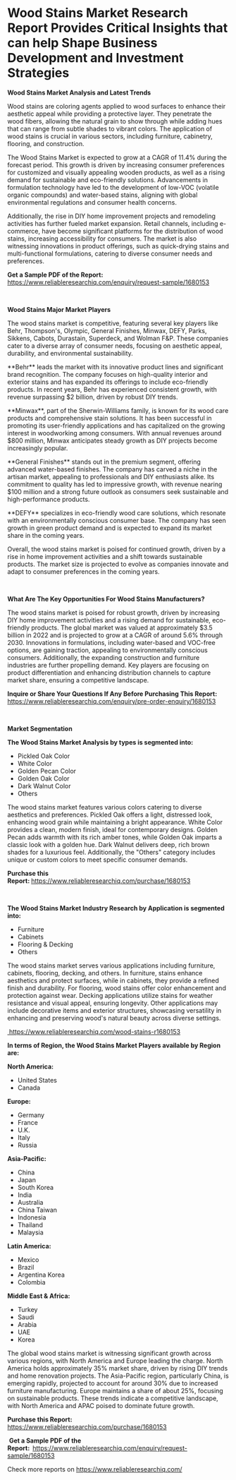 <p><h1>Wood Stains Market Research Report Provides Critical Insights that can help Shape Business Development and Investment Strategies</h1></p><p><strong>Wood Stains Market Analysis and Latest Trends</strong></p>
<p><p>Wood stains are coloring agents applied to wood surfaces to enhance their aesthetic appeal while providing a protective layer. They penetrate the wood fibers, allowing the natural grain to show through while adding hues that can range from subtle shades to vibrant colors. The application of wood stains is crucial in various sectors, including furniture, cabinetry, flooring, and construction.</p><p>The Wood Stains Market is expected to grow at a CAGR of 11.4% during the forecast period. This growth is driven by increasing consumer preferences for customized and visually appealing wooden products, as well as a rising demand for sustainable and eco-friendly solutions. Advancements in formulation technology have led to the development of low-VOC (volatile organic compounds) and water-based stains, aligning with global environmental regulations and consumer health concerns.</p><p>Additionally, the rise in DIY home improvement projects and remodeling activities has further fueled market expansion. Retail channels, including e-commerce, have become significant platforms for the distribution of wood stains, increasing accessibility for consumers. The market is also witnessing innovations in product offerings, such as quick-drying stains and multi-functional formulations, catering to diverse consumer needs and preferences.</p></p>
<p><strong>Get a Sample PDF of the Report:&nbsp;</strong> <a href="https://www.reliableresearchiq.com/enquiry/request-sample/1680153?utm_campaign=1835&utm_medium=2&utm_source=Github&utm_content=ia&utm_term=25032025&utm_id=wood-stains">https://www.reliableresearchiq.com/enquiry/request-sample/1680153</a></p>
<p>&nbsp;</p>
<p><strong>Wood Stains Major Market Players</strong></p>
<p><p>The wood stains market is competitive, featuring several key players like Behr, Thompson's, Olympic, General Finishes, Minwax, DEFY, Parks, Sikkens, Cabots, Durastain, Superdeck, and Wolman F&P. These companies cater to a diverse array of consumer needs, focusing on aesthetic appeal, durability, and environmental sustainability.</p><p>**Behr** leads the market with its innovative product lines and significant brand recognition. The company focuses on high-quality interior and exterior stains and has expanded its offerings to include eco-friendly products. In recent years, Behr has experienced consistent growth, with revenue surpassing $2 billion, driven by robust DIY trends.</p><p>**Minwax**, part of the Sherwin-Williams family, is known for its wood care products and comprehensive stain solutions. It has been successful in promoting its user-friendly applications and has capitalized on the growing interest in woodworking among consumers. With annual revenues around $800 million, Minwax anticipates steady growth as DIY projects become increasingly popular.</p><p>**General Finishes** stands out in the premium segment, offering advanced water-based finishes. The company has carved a niche in the artisan market, appealing to professionals and DIY enthusiasts alike. Its commitment to quality has led to impressive growth, with revenue nearing $100 million and a strong future outlook as consumers seek sustainable and high-performance products.</p><p>**DEFY** specializes in eco-friendly wood care solutions, which resonate with an environmentally conscious consumer base. The company has seen growth in green product demand and is expected to expand its market share in the coming years.</p><p>Overall, the wood stains market is poised for continued growth, driven by a rise in home improvement activities and a shift towards sustainable products. The market size is projected to evolve as companies innovate and adapt to consumer preferences in the coming years.</p></p>
<p>&nbsp;</p>
<p><strong>What Are The Key Opportunities For Wood Stains Manufacturers?</strong></p>
<p><p>The wood stains market is poised for robust growth, driven by increasing DIY home improvement activities and a rising demand for sustainable, eco-friendly products. The global market was valued at approximately $3.5 billion in 2022 and is projected to grow at a CAGR of around 5.6% through 2030. Innovations in formulations, including water-based and VOC-free options, are gaining traction, appealing to environmentally conscious consumers. Additionally, the expanding construction and furniture industries are further propelling demand. Key players are focusing on product differentiation and enhancing distribution channels to capture market share, ensuring a competitive landscape.</p></p>
<p><strong>Inquire or Share Your Questions If Any Before Purchasing This Report:</strong> <a href="https://www.reliableresearchiq.com/enquiry/pre-order-enquiry/1680153?utm_campaign=1835&utm_medium=2&utm_source=Github&utm_content=ia&utm_term=25032025&utm_id=wood-stains">https://www.reliableresearchiq.com/enquiry/pre-order-enquiry/1680153</a></p>
<p>&nbsp;</p>
<p><strong>Market Segmentation</strong></p>
<p><strong>The Wood Stains Market Analysis by types is segmented into:</strong></p>
<p><ul><li>Pickled Oak Color</li><li>White Color</li><li>Golden Pecan Color</li><li>Golden Oak Color</li><li>Dark Walnut Color</li><li>Others</li></ul></p>
<p><p>The wood stains market features various colors catering to diverse aesthetics and preferences. Pickled Oak offers a light, distressed look, enhancing wood grain while maintaining a bright appearance. White Color provides a clean, modern finish, ideal for contemporary designs. Golden Pecan adds warmth with its rich amber tones, while Golden Oak imparts a classic look with a golden hue. Dark Walnut delivers deep, rich brown shades for a luxurious feel. Additionally, the "Others" category includes unique or custom colors to meet specific consumer demands.</p></p>
<p><strong>Purchase this Report:&nbsp;</strong><a href="https://www.reliableresearchiq.com/purchase/1680153?utm_campaign=1835&utm_medium=2&utm_source=Github&utm_content=ia&utm_term=25032025&utm_id=wood-stains">https://www.reliableresearchiq.com/purchase/1680153</a></p>
<p>&nbsp;</p>
<p><strong>The Wood Stains Market Industry Research by Application is segmented into:</strong></p>
<p><ul><li>Furniture</li><li>Cabinets</li><li>Flooring & Decking</li><li>Others</li></ul></p>
<p><p>The wood stains market serves various applications including furniture, cabinets, flooring, decking, and others. In furniture, stains enhance aesthetics and protect surfaces, while in cabinets, they provide a refined finish and durability. For flooring, wood stains offer color enhancement and protection against wear. Decking applications utilize stains for weather resistance and visual appeal, ensuring longevity. Other applications may include decorative items and exterior structures, showcasing versatility in enhancing and preserving wood's natural beauty across diverse settings.</p></p>
<p><a href="https://www.reliableresearchiq.com/wood-stains-r1680153?utm_campaign=1835&utm_medium=2&utm_source=Github&utm_content=ia&utm_term=25032025&utm_id=wood-stains">&nbsp;https://www.reliableresearchiq.com/wood-stains-r1680153</a></p>
<p><strong>In terms of Region, the Wood Stains Market Players available by Region are:</strong></p>
<p>
    <p> <strong> North America: </strong>
        <ul>
            <li>United States</li>
            <li>Canada</li>
        </ul>
        </p> 
    <p> <strong> Europe: </strong>
        <ul>
            <li>Germany</li>
            <li>France</li>
            <li>U.K.</li>
            <li>Italy</li>
            <li>Russia</li>
        </ul>
        </p> 
    <p> <strong> Asia-Pacific: </strong>
        <ul>
            <li>China</li>
            <li>Japan</li>
            <li>South Korea</li>
            <li>India</li>
            <li>Australia</li>
            <li>China Taiwan</li>
            <li>Indonesia</li>
            <li>Thailand</li>
            <li>Malaysia</li>
        </ul>
        </p> 
    <p> <strong> Latin America: </strong>
        <ul>
            <li>Mexico</li>
            <li>Brazil</li>
            <li>Argentina Korea</li>
            <li>Colombia</li>
        </ul>
        </p> 
    <p> <strong> Middle East & Africa: </strong>
        <ul>
            <li>Turkey</li>
            <li>Saudi</li>
            <li>Arabia</li>
            <li>UAE</li>
            <li>Korea</li>
        </ul>
    </p>
    </p>
<p><p>The global wood stains market is witnessing significant growth across various regions, with North America and Europe leading the charge. North America holds approximately 35% market share, driven by rising DIY trends and home renovation projects. The Asia-Pacific region, particularly China, is emerging rapidly, projected to account for around 30% due to increased furniture manufacturing. Europe maintains a share of about 25%, focusing on sustainable products. These trends indicate a competitive landscape, with North America and APAC poised to dominate future growth.</p></p>
<p><strong>Purchase this Report: </strong><a href="https://www.reliableresearchiq.com/purchase/1680153?utm_campaign=1835&utm_medium=2&utm_source=Github&utm_content=ia&utm_term=25032025&utm_id=wood-stains">https://www.reliableresearchiq.com/purchase/1680153</a></p>
<p>&nbsp;<strong>Get a Sample PDF of the Report:&nbsp;&nbsp;</strong><a href="https://www.reliableresearchiq.com/enquiry/request-sample/1680153?utm_campaign=1835&utm_medium=2&utm_source=Github&utm_content=ia&utm_term=25032025&utm_id=wood-stains">https://www.reliableresearchiq.com/enquiry/request-sample/1680153</a></p>
<p><strong></strong></p>
<p>Check more reports on <a href="https://www.reliableresearchiq.com/?utm_campaign=1835&utm_medium=2&utm_source=Github&utm_content=ia&utm_term=25032025&utm_id=wood-stains">https://www.reliableresearchiq.com/</a></p>